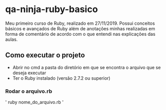 # qa-ninja-ruby-basico
Meu primeiro curso de Ruby, realizado em 27/11/2019. Possui conceitos básicos e avançados de Ruby além de anotações minhas realizadas em forma de comentário de acordo com o que entendi nas explicações das aulas.

## Como executar o projeto

* Abrir no cmd a pasta do diretório em que se encontra o arquivo que se deseja executar
* Ter o Ruby instalado (versão 2.7.2 ou superior)

### Rodar o arquivo.rb
'
ruby nome_do_arquivo.rb
'